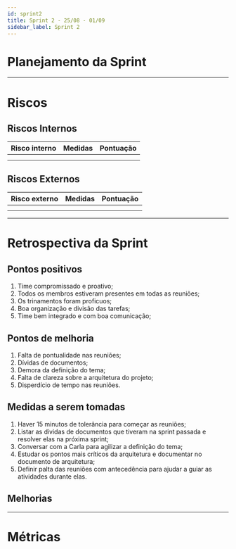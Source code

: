 ```yaml
---
id: sprint2
title: Sprint 2 - 25/08 - 01/09
sidebar_label: Sprint 2
---
```


# Planejamento da Sprint

-------------------------------------------------------------------------------
# Riscos
## Riscos Internos
|Risco interno|Medidas|Pontuação|
|:------------|:------|:-------:|
| | | |
| | | |

## Riscos Externos
|Risco externo|Medidas|Pontuação|
|:------------|:------|:-------:|
| | | |
| | | |

-------------------------------------------------------------------------------
# Retrospectiva da Sprint
## Pontos positivos
1. Time compromissado e proativo;
2. Todos os membros estiveram presentes em todas as reuniões;
3. Os trinamentos foram proficuos;
4. Boa organização e divisão das tarefas;
5. Time bem integrado e com boa comunicação;

## Pontos de melhoria
1. Falta de pontualidade nas reuniões;
2. Dívidas de documentos;
3. Demora da definição do tema;
4. Falta de clareza sobre a arquitetura do projeto;
5. Disperdício de tempo nas reuniões.

## Medidas a serem tomadas
1. Haver 15 minutos de tolerância para começar as reuniões;
2. Listar as dívidas de documentos que tiveram na sprint passada e resolver elas na próxima sprint;
3. Conversar com a Carla para agilizar a definição do tema;
4. Estudar os pontos mais críticos da arquitetura e documentar no documento de arquitetura;
5. Definir palta das reuniões com antecedência para ajudar a guiar as atividades durante elas.

## Melhorias

-------------------------------------------------------------------------------
# Métricas